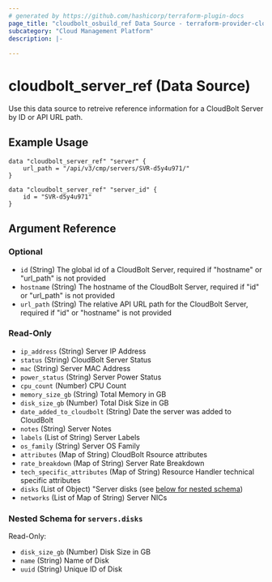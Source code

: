 ```yaml
---
# generated by https://github.com/hashicorp/terraform-plugin-docs
page_title: "cloudbolt_osbuild_ref Data Source - terraform-provider-cloudbolt"
subcategory: "Cloud Management Platform"
description: |-
  
---
```


# cloudbolt_server_ref (Data Source)

Use this data source to retreive reference information for a CloudBolt Server by ID or API URL path.

## Example Usage
```hcl
data "cloudbolt_server_ref" "server" {
    url_path = "/api/v3/cmp/servers/SVR-d5y4u971/"
}

data "cloudbolt_server_ref" "server_id" {
    id = "SVR-d5y4u971"
}
```

<!-- schema generated by tfplugindocs -->
## Argument Reference

### Optional

- `id` (String) The global id of a CloudBolt Server, required if "hostname" or "url_path" is not provided
- `hostname` (String) The hostname of the CloudBolt Server, required if "id" or "url_path" is not provided
- `url_path` (String) The relative API URL path for the CloudBolt Server, required if "id" or "hostname" is not provided

### Read-Only

- `ip_address` (String) Server IP Address
- `status` (String) CloudBolt Server Status
- `mac` (String) Server MAC Address
- `power_status` (String) Server Power Status
- `cpu_count` (Number) CPU Count
- `memory_size_gb` (String) Total Memory in GB
- `disk_size_gb` (Number) Total Disk Size in GB
- `date_added_to_cloudbolt` (String) Date the server was added to CloudBolt
- `notes` (String) Server Notes
- `labels` (List of String) Server Labels
- `os_family` (String) Server OS Family
- `attributes` (Map of String) CloudBolt Rsource attributes
- `rate_breakdown` (Map of String) Server Rate Breakdown
- `tech_specific_attributes` (Map of String) Resource Handler technical specific attributes
- `disks` (List of Object) "Server disks (see [below for nested schema](#nestedobjatt--servers--disks))
- `networks` (List of Map of String) Server NICs
 
<a id="nestedobjatt--servers--disks"></a>
### Nested Schema for `servers.disks`

Read-Only:

- `disk_size_gb` (Number) Disk Size in GB
- `name` (String) Name of Disk
- `uuid` (String) Unique ID of Disk
